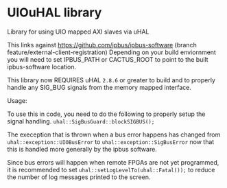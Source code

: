 # UIOuHAL library
Library for using UIO mapped AXI slaves via uHAL

This links against https://github.com/ipbus/ipbus-software (branch feature/external-client-registration)
Depending on your build enviornment you will need to set IPBUS_PATH or CACTUS_ROOT to point to the built ipbus-software location. 

This library now REQUIRES uHAL `2.8.6` or greater to build and to properly handle any SIG_BUG signals from the memory mapped interface.

Usage:

To use this in code, you need to do the following to properly setup the signal handling. 
`uhal::SigBusGuard::blockSIGBUS();`

The exeception that is thrown when a bus error happens has changed from `uhal::exception::UIOBusError` to `uhal::exception::SigBusError` now that this is handled more generally by the ipbus software.

Since bus errors will happen when remote FPGAs are not yet programmed, it is recommended to set `uhal::setLogLevelTo(uhal::Fatal());` to reduce the number of log messages printed to the screen.




